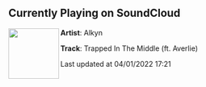 ## Currently Playing on SoundCloud

[<img align="left" width="100" src="https://i1.sndcdn.com/artworks-NslnBAdqPAQlGAzj-yJkozg-t500x500.jpg">](https://soundcloud.com/alkynmusic/trapped-in-the-middle-ft-averlie)

**Artist**: Alkyn 

**Track**: Trapped In The Middle (ft. Averlie)

Last updated at 04/01/2022 17:21
